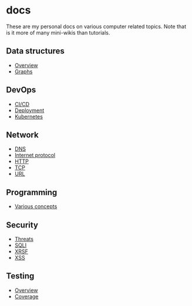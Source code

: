 # docs

These are my personal docs on various computer related topics. Note that is it
more of many mini-wikis than tutorials.

## Data structures

- [Overview](data_structures/overview.md)
- [Graphs](data_structures/graphs.md)

## DevOps

- [CI/CD](devops/ci_cd.md)
- [Deployment](devops/deployment.md)
- [Kubernetes](devops/kubernetes.md)

## Network

- [DNS](network/dns.md)
- [Internet protocol](network/internet_protocol.md)
- [HTTP](network/http.md)
- [TCP](network/tcp.md)
- [URL](network/url.md)

## Programming

- [Various concepts](programming/concepts.md)

## Security

- [Threats](security/threats.md)
- [SQLI](security/sqli.md)
- [XRSF](security/csrf.md)
- [XSS](security/xss.md)

## Testing

- [Overview](testing/overview.md)
- [Coverage](testing/coverage.md)
